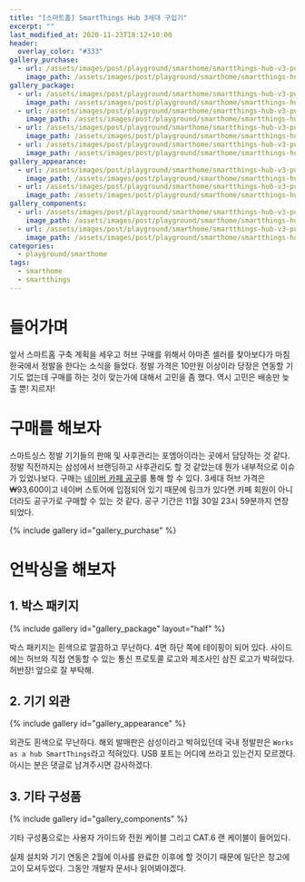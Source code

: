 ```yaml
---
title: "[스마트홈] SmartThings Hub 3세대 구입기"
excerpt: ""
last_modified_at: 2020-11-23T18:12+10:00
header:
  overlay_color: "#333"
gallery_purchase:
  - url: /assets/images/post/playground/smarthome/smartthings-hub-v3-purchase-review/st-hub-purchase-capture.png
    image_path: /assets/images/post/playground/smarthome/smartthings-hub-v3-purchase-review/st-hub-purchase-capture.png
gallery_package:
  - url: /assets/images/post/playground/smarthome/smartthings-hub-v3-purchase-review/st-hub-package-front.png
    image_path: /assets/images/post/playground/smarthome/smartthings-hub-v3-purchase-review/st-hub-package-front.png
  - url: /assets/images/post/playground/smarthome/smartthings-hub-v3-purchase-review/st-hub-package-side1.png
    image_path: /assets/images/post/playground/smarthome/smartthings-hub-v3-purchase-review/st-hub-package-side1.png
  - url: /assets/images/post/playground/smarthome/smartthings-hub-v3-purchase-review/st-hub-package-side2.png
    image_path: /assets/images/post/playground/smarthome/smartthings-hub-v3-purchase-review/st-hub-package-side2.png
  - url: /assets/images/post/playground/smarthome/smartthings-hub-v3-purchase-review/st-hub-package-back.png
    image_path: /assets/images/post/playground/smarthome/smartthings-hub-v3-purchase-review/st-hub-package-back.png
gallery_appearance:
  - url: /assets/images/post/playground/smarthome/smartthings-hub-v3-purchase-review/st-hub-front.png
    image_path: /assets/images/post/playground/smarthome/smartthings-hub-v3-purchase-review/st-hub-front.png
  - url: /assets/images/post/playground/smarthome/smartthings-hub-v3-purchase-review/st-hub-side.png
    image_path: /assets/images/post/playground/smarthome/smartthings-hub-v3-purchase-review/st-hub-side.png
gallery_components:
  - url: /assets/images/post/playground/smarthome/smartthings-hub-v3-purchase-review/st-hub-package-guide.png
    image_path: /assets/images/post/playground/smarthome/smartthings-hub-v3-purchase-review/st-hub-package-guide.png
  - url: /assets/images/post/playground/smarthome/smartthings-hub-v3-purchase-review/st-hub-package-components.png
    image_path: /assets/images/post/playground/smarthome/smartthings-hub-v3-purchase-review/st-hub-package-components.png
categories:
  - playground/smarthome
tags:
  - smarthome
  - smartthings
---
```


# 들어가며

앞서 스마트홈 구축 계획을 세우고 허브 구매를 위해서 아마존 셀러를 찾아보다가 마침 한국에서 정발을 한다는 소식을 들었다.
정발 가격은 10만원 이상이라 당장은 연동할 기기도 없는데 구매를 하는 것이 맞는가에 대해서 고민을 좀 했다.
역시 고민은 배송만 늦출 뿐! 지르자!

# 구매를 해보자

스마트싱스 정발 기기들의 판매 및 사후관리는 포엠아이라는 곳에서 담당하는 것 같다. 정발 직전까지는 삼성에서 브랜딩하고 사후관리도 할 것 같았는데 뭔가 내부적으로 이슈가 있었나보다.
구매는 [네이버 카페 공구](https://cafe.naver.com/stsmarthome/27328)를 통해 할 수 있다.
3세대 허브 가격은 ₩93,600이고 네이버 스토어에 입점되어 있기 때문에 링크가 있다면 카페 회원이 아니더라도 공구가로 구매할 수 있는 것 같다. 공구 기간은 11월 30일 23시 59분까지 연장되었다.

{% include gallery id="gallery_purchase" %}

# 언박싱을 해보자

## 1. 박스 패키지

{% include gallery id="gallery_package" layout="half" %}

박스 패키지는 흰색으로 깔끔하고 무난하다. 4면 하단 쪽에 테이핑이 되어 있다.
사이드에는 허브와 직접 연동할 수 있는 통신 프로토콜 로고와 제조사인 삼진 로고가 박혀있다.
허반장! 앞으로 잘 부탁해. 

## 2. 기기 외관

{% include gallery id="gallery_appearance" %}

외관도 흰색으로 무난하다. 해외 발매판은 삼성이라고 박혀있던데 국내 정발판은 `Works as a hub SmartThings`라고 적혀있다.
USB 포트는 어디에 쓰라고 있는건지 모르겠다. 아시는 분은 댓글로 남겨주시면 감사하겠다.

## 3. 기타 구성품

{% include gallery id="gallery_components" %}

기타 구성품으로는 사용자 가이드와 전원 케이블 그리고 CAT.6 랜 케이블이 들어있다.

실제 설치와 기기 연동은 2월에 이사를 완료한 이후에 할 것이기 때문에 일단은 창고에 고이 모셔두었다.
그동안 개발자 문서나 읽어봐야겠다.
